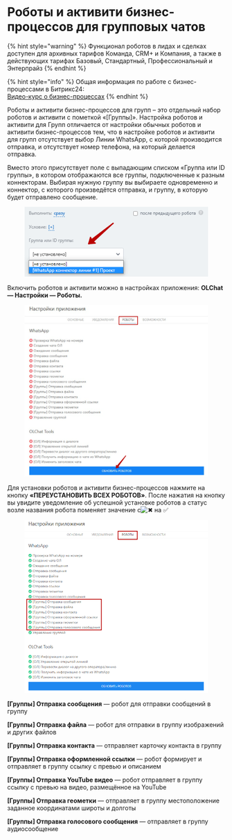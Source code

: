 # Роботы и активити бизнес-процессов для групповых чатов

{% hint style="warning" %}
Функционал роботов в лидах и сделках доступен для архивных тарифов Команда, CRM+ и Компания, а также в действующих тарифах Базовый, Стандартный, Профессиональный и Энтерпрайз
{% endhint %}

{% hint style="info" %}
Общая информация по работе с бизнес-процессами в Битрикс24:\
[Видео-курс о бизнес-процессах](https://helpdesk.bitrix24.ru/open/3092117/)
{% endhint %}

Роботы и активити бизнес-процессов для групп – это отдельный набор роботов и активити с пометкой «\[Группы]». Настройка роботов и активити для Групп отличается от настройки обычных роботов и активити бизнес-процессов тем, что в настройке роботов и активити для групп отсутствует выбор Линии WhatsApp, с которой производится отправка, и отсутствует номер телефона, на который делается отправка.

Вместо этого присутствует поле с выпадающим списком «Группа или ID группы», в котором отображаются все группы, подключенные к разным коннекторам. Выбирая нужную группу вы выбираете одновременно и коннектор, с которого произведётся отправка, и группу, в которую будет отправлено сообщение.

<figure><img src="../../.gitbook/assets/image (304).png" alt=""><figcaption></figcaption></figure>

Включить роботов и активити можно в настройках приложения: **OLChat — Настройки — Роботы.**

<figure><img src="../../.gitbook/assets/image (3) (1) (1) (1) (1) (1) (1).png" alt=""><figcaption></figcaption></figure>

Для установки роботов и активити бизнес-процессов нажмите на кнопку **«ПЕРЕУСТАНОВИТЬ ВСЕХ РОБОТОВ»**. После нажатия на кнопку вы увидите уведомление об успешной установке роботов а статус возле названия робота поменяет значение с![✖](https://vk.com/emoji/e/e29c96\_2x.png) на ✅

<figure><img src="../../.gitbook/assets/image (1) (1) (1) (1) (1) (1) (1) (1) (1) (1) (1) (1) (1) (1) (1) (1) (1) (1) (1) (1).png" alt=""><figcaption></figcaption></figure>

**\[Группы] Отправка сообщения** — робот для отправки сообщений в группу

**\[Группы] Отправка файла** — робот для отправки в группу изображений и других файлов

**\[Группы] Отправка контакта** — отправляет карточку контакта в группу

**\[Группы] Отправка оформленной ссылки** — робот формирует и отправляет в группу ссылку с превью и описанием

**\[Группы] Отправка YouTube видео** — робот отправляет в группу ссылку с превью на видео, размещённое на YouTube

**\[Группы] Отправка геометки** — отправляет в группу местоположение заданное координатами широты и долготы

**\[Группы] Отправка голосового сообщения** — отправляет в группу аудиосообщение
